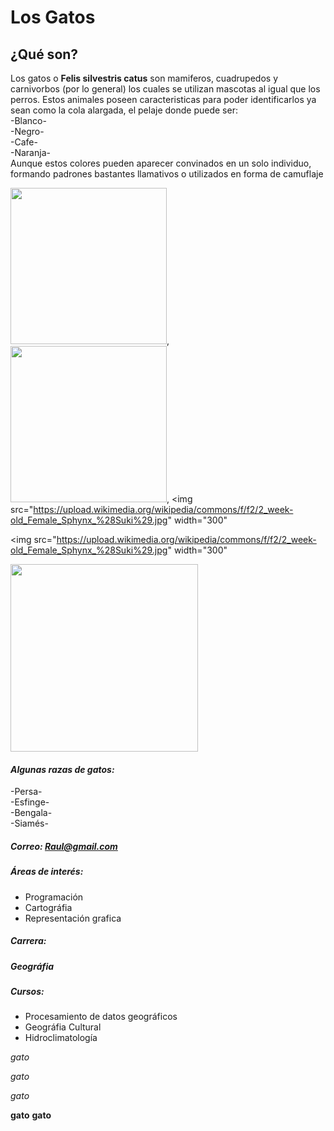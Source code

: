 # **Los Gatos**

## **¿Qué son?**

Los gatos o **Felis silvestris catus** son mamiferos, cuadrupedos y carnivorbos (por lo general) los cuales se utilizan mascotas al igual que los perros. Estos animales poseen caracteristicas para poder identificarlos ya sean como la cola alargada, el pelaje donde puede ser:  
-Blanco-  
-Negro-  
-Cafe-  
-Naranja-  
Aunque estos colores pueden aparecer convinados en un solo individuo, formando padrones bastantes llamativos o utilizados en forma de camuflaje





<img src="https://upload.wikimedia.org/wikipedia/commons/5/50/Sushi_10_meses_wikipedia.JPG" width="250">, <img src="https://upload.wikimedia.org/wikipedia/commons/thumb/4/4d/Cat_November_2010-1a.jpg/449px-Cat_November_2010-1a.jpg" width="250">, <img src="https://upload.wikimedia.org/wikipedia/commons/f/f2/2_week-old_Female_Sphynx_%28Suki%29.jpg" width="300"



<img src="https://upload.wikimedia.org/wikipedia/commons/f/f2/2_week-old_Female_Sphynx_%28Suki%29.jpg" width="300"


 
<img src="https://upload.wikimedia.org/wikipedia/commons/thumb/1/1f/As08-16-2593.jpg/678px-As08-16-2593.jpg?20120418171958" width="300">

#### *__Algunas razas de gatos:__*   
-Persa-   
-Esfinge-   
-Bengala-   
-Siamés-   

##### Correo: Raul@gmail.com



##### *__Áreas de interés:__*
- Programación
- Cartográfia
- Representación grafica


##### *__Carrera:__*  
##### Geográfia   

##### *__Cursos:__*  
- Procesamiento de datos geográficos
- Geográfia Cultural
- Hidroclimatología



*gato*


_gato_


*_gato_*


**gato**
__gato__
